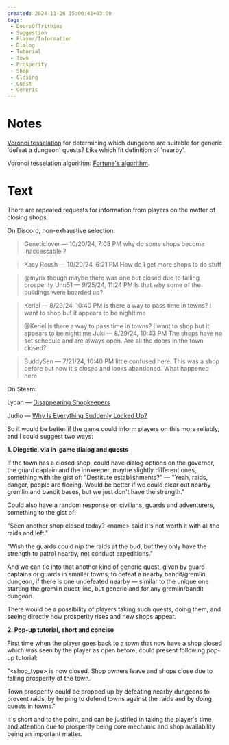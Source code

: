 ```yaml
---
created: 2024-11-26 15:00:41+03:00
tags:
 - DoorsOfTrithius
 - Suggestion
 - Player/Information
 - Dialog
 - Tutorial
 - Town
 - Prosperity
 - Shop
 - Closing
 - Quest
 - Generic
---
```


# Notes

[Voronoi tesselation](https://en.wikipedia.org/wiki/Voronoi_diagram) for determining which dungeons are suitable for generic 'defeat a dungeon' quests? Like which fit definition of 'nearby'.

Voronoi tesselation algorithm: [Fortune's algorithm](https://en.wikipedia.org/wiki/Fortune's_algorithm).

# Text

There are repeated requests for information from players on the matter of closing shops.

On Discord, non-exhaustive selection:

> Geneticlover — 10/20/24, 7:08 PM
> why do some shops become inaccessable ?

> Kacy Roush — 10/20/24, 6:21 PM
> How do I get more shops to do stuff

> \@myrix though maybe there was one but closed due to falling prosperity
> Unu51 — 9/25/24, 11:24 PM
> Is that why some of the buildings were boarded up?

> Keriel — 8/29/24, 10:40 PM
> is there a way to pass time in towns? I want to shop but it appears to be nighttime
> 
> \@Keriel is there a way to pass time in towns? I want to shop but it appears to be nighttime
> Juki — 8/29/24, 10:43 PM
> The shops have no set schedule and are always open. Are all the doors in the town closed?

> BuddySen — 7/21/24, 10:40 PM
> little confused here. This was a shop before but now it's closed and looks abandoned. What happened here

On Steam:

Lycan — [Disappearing Shopkeepers](https://steamcommunity.com/app/1519490/discussions/0/4630358783061740872/)

Judio — [Why Is Everything Suddenly Locked Up?](https://steamcommunity.com/app/1519490/discussions/0/4295943916777878209/)

So it would be better if the game could inform players on this more reliably, and I could suggest two ways:

**1. Diegetic, via in-game dialog and quests**

If the town has a closed shop, could have dialog options on the governor, the guard captain and the innkeeper, maybe slightly different ones, something with the gist of: "Destitute establishments?" — "Yeah, raids, danger, people are fleeing. Would be better if we could clear out nearby gremlin and bandit bases, but we just don't have the strength."

Could also have a random response on civilians, guards and adventurers, something to the gist of:

"Seen another shop closed today? \<name\> said it's not worth it with all the raids and left."

"Wish the guards could nip the raids at the bud, but they only have the strength to patrol nearby, not conduct expeditions."

And we can tie into that another kind of generic quest, given by guard captains or guards in smaller towns, to defeat a nearby bandit/gremlin dungeon, if there is one undefeated nearby — similar to the unique one starting the gremlin quest line, but generic and for any gremlin/bandit dungeon.

There would be a possibility of players taking such quests, doing them, and seeing directly how prosperity rises and new shops appear.

**2. Pop-up tutorial, short and concise**

First time when the player goes back to a town that now have a shop closed which was seen by the player as open before, could present following pop-up tutorial:

"\<shop_type\> is now closed. Shop owners leave and shops close due to falling prosperity of the town.

Town prosperity could be propped up by defeating nearby dungeons to prevent raids, by helping to defend towns against the raids and by doing quests in towns."

It's short and to the point, and can be justified in taking the player's time and attention due to prosperity being core mechanic and shop availability being an important matter.